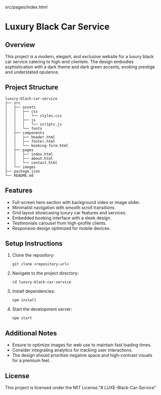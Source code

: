 src/pages/index.html

# Luxury Black Car Service

## Overview
This project is a modern, elegant, and exclusive website for a luxury black car service catering to high-end clientele. The design embodies sophistication with a dark theme and dark green accents, evoking prestige and understated opulence.

## Project Structure
```
luxury-black-car-service
├── src
│   ├── assets
│   │   ├── css
│   │   │   └── styles.css
│   │   ├── js
│   │   │   └── scripts.js
│   │   └── fonts
│   ├── components
│   │   ├── header.html
│   │   ├── footer.html
│   │   └── booking-form.html
│   ├── pages
│   │   ├── index.html
│   │   ├── about.html
│   │   └── contact.html
│   └── images
├── package.json
└── README.md
```

## Features
- Full-screen hero section with background video or image slider.
- Minimalist navigation with smooth scroll transitions.
- Grid layout showcasing luxury car features and services.
- Embedded booking interface with a sleek design.
- Testimonials carousel from high-profile clients.
- Responsive design optimized for mobile devices.

## Setup Instructions
1. Clone the repository:
   ```
   git clone <repository-url>
   ```
2. Navigate to the project directory:
   ```
   cd luxury-black-car-service
   ```
3. Install dependencies:
   ```
   npm install
   ```
4. Start the development server:
   ```
   npm start
   ```

## Additional Notes
- Ensure to optimize images for web use to maintain fast loading times.
- Consider integrating analytics for tracking user interactions.
- The design should prioritize negative space and high-contrast visuals for a premium feel. 

## License
This project is licensed under the MIT License."# LUXE-Black-Car-Service" 
